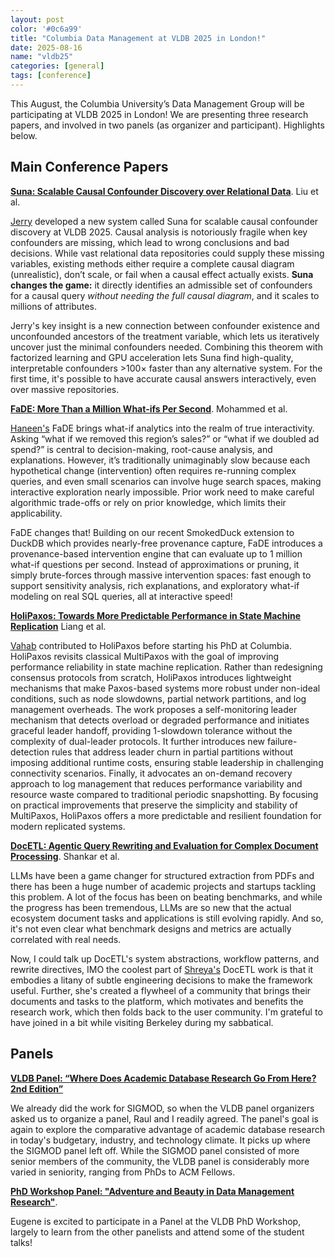 ```yaml
---
layout: post
color: '#0c6a99'
title: "Columbia Data Management at VLDB 2025 in London!"
date: 2025-08-16
name: "vldb25"
categories: [general]
tags: [conference]
---
```

<style>
.peach { background: #FBE5D6; }
.blue { background: #B4C7E7; }
</style>


This August, the Columbia University’s Data Management Group will be participating at VLDB 2025 in London! We are presenting three research papers, and involved in two panels (as organizer and participant).   Highlights below.

## Main Conference Papers

[**Suna: Scalable Causal Confounder Discovery over Relational Data**](https://www.dropbox.com/scl/fi/695hsoo5oqzwtxjm7by42/suna-vldb25-cr.pdf?rlkey=zkswarx3wyb4y5bjefz9ovbez&dl=0).   Liu et al.     

[Jerry](https://jerrrrryl.github.io/) developed a new system called Suna for scalable causal confounder discovery at VLDB 2025. Causal analysis is notoriously fragile when key confounders are missing, which lead to wrong conclusions and bad decisions. While vast relational data repositories could supply these missing variables, existing methods either require a complete causal diagram (unrealistic), don’t scale, or fail when a causal effect actually exists. **Suna changes the game:** it directly identifies an admissible set of confounders for a causal query _without needing the full causal diagram_, and it scales to millions of attributes.

Jerry's key insight is a new connection between confounder existence and unconfounded ancestors of the treatment variable, which lets us iteratively uncover just the minimal confounders needed. Combining this theorem with factorized learning and GPU acceleration lets Suna find high-quality, interpretable confounders >100× faster than any alternative system.  For the first time, it's possible to have accurate causal answers interactively, even over massive repositories.


[**FaDE: More Than a Million What-ifs Per Second**](https://www.dropbox.com/scl/fi/g9n1934x3v2skdmky7rr7/fade-vldb25-cr.pdf?rlkey=goplr3um7xyxqb9bow56v4sgy&dl=0).  Mohammed et al.  

[Haneen's](https://haneensa.github.io/) FaDE brings what-if analytics into the realm of true interactivity. Asking “what if we removed this region’s sales?” or “what if we doubled ad spend?” is central to decision-making, root-cause analysis, and explanations.  However, it’s traditionally unimaginably slow because each hypothetical change (intervention) often requires re-running complex queries, and even small scenarios can involve huge search spaces, making interactive exploration nearly impossible.   Prior work need to make careful algorithmic trade-offs or rely on prior knowledge, which limits their applicability.

FaDE changes that! Building on our recent SmokedDuck extension to DuckDB which provides nearly-free provenance capture, FaDE introduces a provenance-based intervention engine that can evaluate up to 1 million what-if questions per second. Instead of approximations or pruning, it simply brute-forces through massive intervention spaces: fast enough to support sensitivity analysis, rich explanations, and exploratory what-if modeling on real SQL queries, all at interactive speed!


[**HoliPaxos: Towards More Predictable Performance in State Machine Replication**](https://www.vldb.org/pvldb/vol18/p2505-charapko.pdf) Liang et al.

[Vahab](https://www.linkedin.com/in/vjabrayilov/) contributed to HoliPaxos before starting his PhD at Columbia. HoliPaxos revisits classical MultiPaxos with the goal of improving performance reliability in state machine replication. Rather than redesigning consensus protocols from scratch, HoliPaxos introduces lightweight mechanisms that make Paxos-based systems more robust under non-ideal conditions, such as node slowdowns, partial network partitions, and log management overheads. The work proposes a self-monitoring leader mechanism that detects overload or degraded performance and initiates graceful leader handoff, providing 1-slowdown tolerance without the complexity of dual-leader protocols. It further introduces new failure-detection rules that address leader churn in partial partitions without imposing additional runtime costs, ensuring stable leadership in challenging connectivity scenarios. Finally, it advocates an on-demand recovery approach to log management that reduces performance variability and resource waste compared to traditional periodic snapshotting. By focusing on practical improvements that preserve the simplicity and stability of MultiPaxos, HoliPaxos offers a more predictable and resilient foundation for modern replicated systems.







[**DocETL: Agentic Query Rewriting and Evaluation for Complex Document Processing**](https://arxiv.org/abs/2410.12189).  Shankar et al.    

LLMs have been a game changer for structured extraction from PDFs and there has been a huge number of academic projects and startups tackling this problem.  A lot of the focus has been on beating benchmarks, and while the progress has been tremendous, LLMs are so new that the actual ecosystem document tasks and applications is still evolving rapidly.  And so, it's not even clear what benchmark designs and metrics are actually correlated with real needs.  

Now, I could talk up DocETL's system abstractions, workflow patterns, and rewrite directives, IMO the coolest part of [Shreya's](https://www.sh-reya.com/) DocETL work is that
it embodies a litany of subtle engineering decisions to make the framework useful.  Further, she's created a flywheel of a community that brings their documents and tasks to the platform, which motivates and benefits the research work, which then folds back to the user community.  I'm grateful to have joined in a bit while visiting Berkeley during my sabbatical.  

## Panels

[**VLDB Panel: “Where Does Academic Database Research Go From Here? 2nd Edition”**](https://arxiv.org/abs/2504.08948) 

We already did the work for SIGMOD, so when the VLDB panel organizers asked us to organize a panel, Raul and I readily agreed.  The panel's goal is again to explore the comparative advantage of academic database research in today's budgetary, industry, and technology climate.    It picks up where the SIGMOD panel left off.   While the SIGMOD panel consisted of more senior members of the community, the VLDB panel is considerably more varied in seniority, ranging from PhDs to ACM Fellows.


[**PhD Workshop Panel: "Adventure and Beauty in Data Management Research"**](https://vldb.org/2025/?program-schedule-phd-workshop). 

Eugene is excited to participate in a Panel at the VLDB PhD Workshop, largely to learn from the other panelists and attend some of the student talks!
